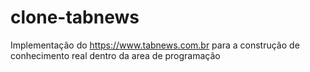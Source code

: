 # clone-tabnews
Implementação do https://www.tabnews.com.br para a construção de conhecimento real dentro da area de programação
